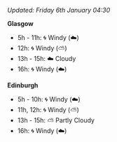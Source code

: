 *Updated: Friday 6th January 04:30*

**Glasgow**

* 5h - 11h: :cyclone: Windy (:cloud:)
* 12h: :cyclone: Windy (:partly_sunny:)
* 13h - 15h: :cloud: Cloudy
* 16h: :cyclone: Windy (:cloud:)

**Edinburgh**

* 5h - 10h: :cyclone: Windy (:cloud:)
* 11h, 12h: :cyclone: Windy (:partly_sunny:)
* 13h - 15h: :partly_sunny: Partly Cloudy
* 16h: :cyclone: Windy (:cloud:)
